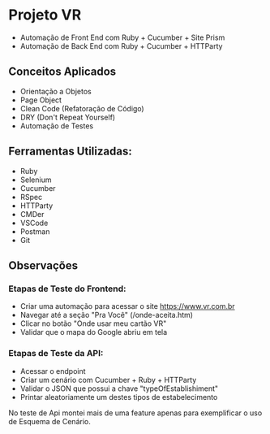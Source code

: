 # Projeto VR

- Automação de Front End com Ruby + Cucumber + Site Prism
- Automação de Back End com Ruby + Cucumber + HTTParty

## Conceitos Aplicados

- Orientação a Objetos
- Page Object
- Clean Code (Refatoração de Código)
- DRY (Don't Repeat Yourself)
- Automação de Testes

## Ferramentas Utilizadas:

- Ruby
- Selenium
- Cucumber
- RSpec
- HTTParty
- CMDer
- VSCode
- Postman
- Git

## Observações

### Etapas de Teste do Frontend:
- Criar uma automação para acessar o site https://www.vr.com.br
- Navegar até a seção "Pra Você" (/onde-aceita.htm)
- Clicar no botão "Onde usar meu cartão VR"
- Validar que o mapa do Google abriu em tela 


### Etapas de Teste da API:
- Acessar o endpoint
- Criar um cenário com Cucumber + Ruby + HTTParty
- Validar o JSON que possui a chave "typeOfEstablishiment"
- Printar aleatoriamente um destes tipos de estabelecimento

No teste de Api montei mais de uma feature apenas para exemplificar o uso de Esquema de Cenário.